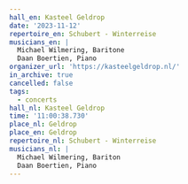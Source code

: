```yaml
---
hall_en: Kasteel Geldrop
date: '2023-11-12'
repertoire_en: Schubert - Winterreise
musicians_en: |
  Michael Wilmering, Baritone
  Daan Boertien, Piano
organizer_url: 'https://kasteelgeldrop.nl/'
in_archive: true
cancelled: false
tags:
  - concerts
hall_nl: Kasteel Geldrop
time: '11:00:38.730'
place_nl: Geldrop
place_en: Geldrop
repertoire_nl: Schubert - Winterreise
musicians_nl: |
  Michael Wilmering, Bariton
  Daan Boertien, Piano
---
```


